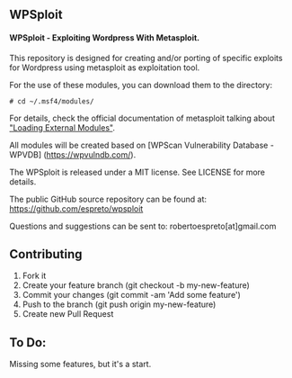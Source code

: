 ## WPSploit

#### WPSploit - Exploiting Wordpress With Metasploit.

This repository is designed for creating and/or porting of specific exploits 
for Wordpress using metasploit as exploitation tool.

For the use of these modules, you can download them to the directory:
```
# cd ~/.msf4/modules/
```
For details, check the official documentation of metasploit talking about ["Loading External Modules"](https://github.com/rapid7/metasploit-framework/wiki/Loading-External-Modules).

All modules will be created based on [WPScan Vulnerability Database - WPVDB] (https://wpvulndb.com/).

The WPSploit is released under a MIT license. See LICENSE for more details.

The public GitHub source repository can be found at:
 https://github.com/espreto/wpsploit

Questions and suggestions can be sent to:
 robertoespreto[at]gmail.com

Contributing
--
1. Fork it
2. Create your feature branch (git checkout -b my-new-feature)
3. Commit your changes (git commit -am 'Add some feature')
4. Push to the branch (git push origin my-new-feature)
5. Create new Pull Request

To Do:
--
Missing some features, but it's a start.
